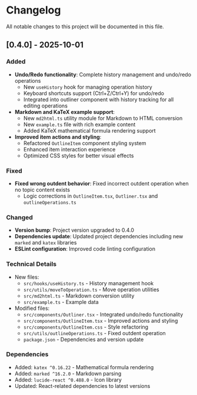 # Changelog

All notable changes to this project will be documented in this file.

## [0.4.0] - 2025-10-01

### Added

- **Undo/Redo functionality**: Complete history management and undo/redo operations
  - New `useHistory` hook for managing operation history
  - Keyboard shortcuts support (Ctrl+Z/Ctrl+Y) for undo/redo
  - Integrated into outliner component with history tracking for all editing operations
- **Markdown and KaTeX example support**:
  - New `md2html.ts` utility module for Markdown to HTML conversion
  - New `example.ts` file with rich example content
  - Added KaTeX mathematical formula rendering support
- **Improved item actions and styling**:
  - Refactored `OutlineItem` component styling system
  - Enhanced item interaction experience
  - Optimized CSS styles for better visual effects

### Fixed

- **Fixed wrong outdent behavior**: Fixed incorrect outdent operation when no topic content exists
  - Logic corrections in `OutlineItem.tsx`, `Outliner.tsx` and `outlineOperations.ts`

### Changed

- **Version bump**: Project version upgraded to 0.4.0
- **Dependencies update**: Updated project dependencies including new `marked` and `katex` libraries
- **ESLint configuration**: Improved code linting configuration

### Technical Details

- New files:
  - `src/hooks/useHistory.ts` - History management hook
  - `src/utils/moveToOperation.ts` - Move operation utilities
  - `src/md2html.ts` - Markdown conversion utility
  - `src/example.ts` - Example data
- Modified files:
  - `src/components/Outliner.tsx` - Integrated undo/redo functionality
  - `src/components/OutlineItem.tsx` - Improved actions and styling
  - `src/components/OutlineItem.css` - Style refactoring
  - `src/utils/outlineOperations.ts` - Fixed outdent operation
  - `package.json` - Dependencies and version update

### Dependencies

- Added: `katex ^0.16.22` - Mathematical formula rendering
- Added: `marked ^16.2.0` - Markdown parsing
- Added: `lucide-react ^0.488.0` - Icon library
- Updated: React-related dependencies to latest versions
